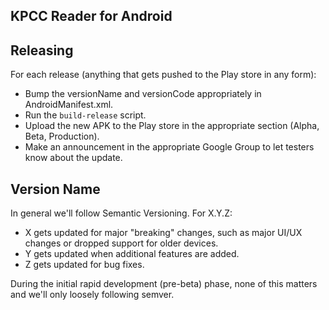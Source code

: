 ## KPCC Reader for Android

## Releasing
For each release (anything that gets pushed to the Play store in any form):
* Bump the versionName and versionCode appropriately in AndroidManifest.xml.
* Run the `build-release` script.
* Upload the new APK to the Play store in the appropriate section (Alpha, Beta, Production).
* Make an announcement in the appropriate Google Group to let testers know about the update.

## Version Name
In general we'll follow Semantic Versioning. For X.Y.Z:
* X gets updated for major "breaking" changes, such as major UI/UX changes or dropped support for
 older devices.
* Y gets updated when additional features are added.
* Z gets updated for bug fixes.

During the initial rapid development (pre-beta) phase, none of this matters and we'll only loosely
following semver.
